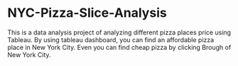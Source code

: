 # NYC-Pizza-Slice-Analysis
This is a data analysis project of analyzing different pizza places price using Tableau. By using tableau dashboard, you can find an affordable pizza place in New York City. Even you can find cheap pizza by clicking Brough of New York City.
